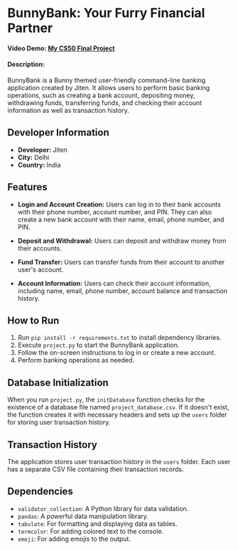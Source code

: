 # BunnyBank: Your Furry Financial Partner
#### Video Demo:  [My CS50 Final Project](https://youtu.be/GKqIcUmg3dE?si%253DOk_AtNPqz_dsoQ5P)
#### Description:
BunnyBank is a Bunny themed user-friendly command-line banking application created by Jiten. It allows users to perform basic banking operations, such as creating a bank account, depositing money, withdrawing funds, transferring funds, and checking their account information as well as transaction history.

## Developer Information

- **Developer:** Jiten
- **City:** Delhi
- **Country:** India

## Features

- **Login and Account Creation:** Users can log in to their bank accounts with their phone number, account number, and PIN. They can also create a new bank account with their name, email, phone number, and PIN.

- **Deposit and Withdrawal:** Users can deposit and withdraw money from their accounts.

- **Fund Transfer:** Users can transfer funds from their account to another user's account.

- **Account Information:** Users can check their account information, including name, email, phone number, account balance and transaction history.

## How to Run

1. Run `pip install -r requirements.txt` to install dependency libraries.
2. Execute `project.py` to start the BunnyBank application.
3. Follow the on-screen instructions to log in or create a new account.
4. Perform banking operations as needed.

 ## Database Initialization

When you run `project.py`, the `initDatabase` function checks for the existence of a database file named `project_database.csv`. If it doesn't exist, the function creates it with necessary headers and sets up the `users` folder for storing user transaction history.

## Transaction History

The application stores user transaction history in the `users` folder. Each user has a separate CSV file containing their transaction records.

## Dependencies

- `validator_collection`: A Python library for data validation.
- `pandas`: A powerful data manipulation library.
- `tabulate`: For formatting and displaying data as tables.
- `termcolor`: For adding colored text to the console.
- `emoji`: For adding emojis to the output.

